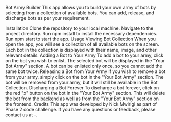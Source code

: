 Bot Army Builder
This app allows you to build your own army of bots by selecting from a collection of available bots. You can add, release, and discharge bots as per your requirement.

Installation
Clone the repository to your local machine.
Navigate to the project directory.
Run npm install to install the necessary dependencies.
Run npm start to start the app.
Usage
Viewing Bot Collection
When you open the app, you will see a collection of all available bots on the screen.
Each bot in the collection is displayed with their name, image, and other relevant details.
Adding a Bot to Your Army
To add a bot to your army, click on the bot you wish to enlist. The selected bot will be displayed in the "Your Bot Army" section.
A bot can be enlisted only once, so you cannot add the same bot twice.
Releasing a Bot from Your Army
If you wish to remove a bot from your army, simply click on the bot in the "Your Bot Army" section. The bot will be removed from your army, but it will still be available in the Bot Collection.
Discharging a Bot Forever
To discharge a bot forever, click on the red "x" button on the bot in the "Your Bot Army" section.
This will delete the bot from the backend as well as from the "Your Bot Army" section on the frontend.
Credits
This app was developed by Nick Mwirigi as part of Phase 2 code challenge. If you have any questions or feedback, please contact us at *-*.





